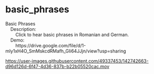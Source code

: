 # basic_phrases

<p>Basic Phrases<br> 
&nbsp&nbsp&nbsp&nbspDescription:<br>
&nbsp&nbsp&nbsp&nbsp&nbsp&nbsp&nbsp&nbspClick to hear basic phrases in Romanian and German.<br>
&nbsp&nbsp&nbsp&nbspDemo:<br>
&nbsp&nbsp&nbsp&nbsp&nbsp&nbsp&nbsp&nbsphttps://drive.google.com/file/d/1-mIy1xH4O_SmMskcdRMafh_GIi64JJjn/view?usp=sharing</p>


https://user-images.githubusercontent.com/49337453/142742663-d96d126d-6f47-4d36-837b-b22b05520cac.mov

